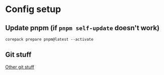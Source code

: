 # Config setup

## Update pnpm (if `pnpm self-update` doesn't work)
```shell
corepack prepare pnpm@latest --activate
```

## Git stuff
[Other git stuff](https://gist.github.com/postmodernistx/f2c484fd032a4d190f3c4b0074f44a9c)
